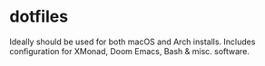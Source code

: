 # dotfiles
Ideally should be used for both macOS and Arch installs.
Includes configuration for XMonad, Doom Emacs, Bash & misc. software.
